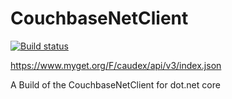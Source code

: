 # CouchbaseNetClient

[![Build status](https://ci.appveyor.com/api/projects/status/ne6pnf0ed5114yey?svg=true)](https://ci.appveyor.com/project/rossmerr/couchbasenetclient)

https://www.myget.org/F/caudex/api/v3/index.json

A Build of the CouchbaseNetClient for dot.net core
